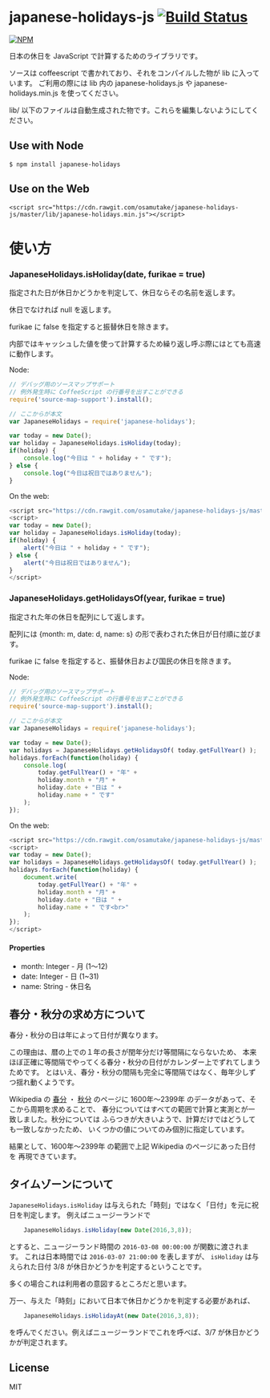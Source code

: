 # japanese-holidays-js [![Build Status](https://travis-ci.org/osamutake/japanese-holidays-js.svg?branch=master)](https://travis-ci.org/osamutake/japanese-holidays-js)

[![NPM](https://nodei.co/npm/japanese-holidays.png?downloads=true&downloadRank=true)](https://www.npmjs.com/package/japanese-holidays)


日本の休日を JavaScript で計算するためのライブラリです。

ソースは coffeescript で書かれており、それをコンパイルした物が lib に入っています。
ご利用の際には lib 内の japanese-holidays.js や japanese-holidays.min.js を使ってください。

lib/ 以下のファイルは自動生成された物です。これらを編集しないようにしてください。

## Use with Node

    $ npm install japanese-holidays

## Use on the Web

    <script src="https://cdn.rawgit.com/osamutake/japanese-holidays-js/master/lib/japanese-holidays.min.js"></script>

# 使い方

### JapaneseHolidays.isHoliday(date, furikae = true)

指定された日が休日かどうかを判定して、休日ならその名前を返します。

休日でなければ null を返します。

furikae に false を指定すると振替休日を除きます。

内部ではキャッシュした値を使って計算するため繰り返し呼ぶ際にはとても高速に動作します。

Node:
```javascript
// デバッグ用のソースマップサポート
// 例外発生時に CoffeeScript の行番号を出すことができる
require('source-map-support').install();

// ここからが本文
var JapaneseHolidays = require('japanese-holidays');

var today = new Date();
var holiday = JapaneseHolidays.isHoliday(today);
if(holiday) {
    console.log("今日は " + holiday + " です");
} else {
    console.log("今日は祝日ではありません");
}
```

On the web:
```javascript
<script src="https://cdn.rawgit.com/osamutake/japanese-holidays-js/master/lib/japanese-holidays.min.js"></script>
<script>
var today = new Date();
var holiday = JapaneseHolidays.isHoliday(today);
if(holiday) {
    alert("今日は " + holiday + " です");
} else {
    alert("今日は祝日ではありません");
}
</script>
```

### JapaneseHolidays.getHolidaysOf(year, furikae = true)
    
指定された年の休日を配列にして返します。

配列には {month: m, date: d, name: s} の形で表わされた休日が日付順に並びます。

furikae に false を指定すると、振替休日および国民の休日を除きます。

Node:
```javascript
// デバッグ用のソースマップサポート
// 例外発生時に CoffeeScript の行番号を出すことができる
require('source-map-support').install();

// ここからが本文
var JapaneseHolidays = require('japanese-holidays');

var today = new Date();
var holidays = JapaneseHolidays.getHolidaysOf( today.getFullYear() );
holidays.forEach(function(holiday) {
    console.log(
        today.getFullYear() + "年" +
        holiday.month + "月" + 
        holiday.date + "日は " +
        holiday.name + " です"
    );
});
```

On the web:
```javascript
<script src="https://cdn.rawgit.com/osamutake/japanese-holidays-js/master/lib/japanese-holidays.min.js"></script>
<script>
var today = new Date();
var holidays = JapaneseHolidays.getHolidaysOf( today.getFullYear() );
holidays.forEach(function(holiday) {
    document.write(
        today.getFullYear() + "年" +
        holiday.month + "月" + 
        holiday.date + "日は " +
        holiday.name + " です<br>"
    );
});
</script>

```

#### Properties

+ month: Integer - 月 (1～12)
+ date: Integer - 日 (1~31)
+ name: String - 休日名

## 春分・秋分の求め方について

春分・秋分の日は年によって日付が異なります。

この理由は、暦の上での１年の長さが閏年分だけ等間隔にならないため、
本来ほぼ正確に等間隔でやってくる春分・秋分の日付がカレンダー上でずれてしまうためです。
とはいえ、春分・秋分の間隔も完全に等間隔ではなく、毎年少しずつ揺れ動くようです。

Wikipedia の
[春分](https://ja.wikipedia.org/wiki/%E6%98%A5%E5%88%86) ・
[秋分](https://ja.wikipedia.org/wiki/%E7%A7%8B%E5%88%86)
のページに 1600年～2399年 のデータがあって、そこから周期を求めることで、
春分についてはすべての範囲で計算と実測とが一致しました。秋分については
ふらつきが大きいようで、計算だけではどうしても一致しなかったため、
いくつかの値についてのみ個別に指定しています。

結果として、1600年～2399年 の範囲で上記 Wikipedia のページにあった日付を
再現できています。

## タイムゾーンについて

```JapaneseHolidays.isHoliday``` は与えられた「時刻」ではなく「日付」を元に祝日を判定します。
例えばニュージーランドで

```javascript
    JapaneseHolidays.isHoliday(new Date(2016,3,8)); 
```

とすると、ニュージーランド時間の ```2016-03-08 00:00:00``` が関数に渡されます。
これは日本時間では ```2016-03-07 21:00:00``` を表しますが、
```isHoliday``` は与えられた日付 3/8 が休日かどうかを判定するということです。

多くの場合これは利用者の意図するところだと思います。

万一、与えた「時刻」において日本で休日かどうかを判定する必要があれば、

```javascript
    JapaneseHolidays.isHolidayAt(new Date(2016,3,8)); 
```

を呼んでください。例えばニュージーランドでこれを呼べば、3/7 が休日かどうかが判定されます。

## License

MIT
